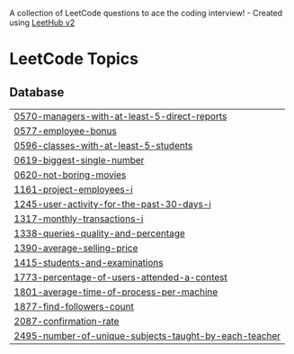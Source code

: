 A collection of LeetCode questions to ace the coding interview! - Created using [LeetHub v2](https://github.com/arunbhardwaj/LeetHub-2.0)
<!---LeetCode Topics Start-->
# LeetCode Topics
## Database
|  |
| ------- |
| [0570-managers-with-at-least-5-direct-reports](https://github.com/bethandonovan/Leetcode/tree/master/0570-managers-with-at-least-5-direct-reports) |
| [0577-employee-bonus](https://github.com/bethandonovan/Leetcode/tree/master/0577-employee-bonus) |
| [0596-classes-with-at-least-5-students](https://github.com/bethandonovan/Leetcode/tree/master/0596-classes-with-at-least-5-students) |
| [0619-biggest-single-number](https://github.com/bethandonovan/Leetcode/tree/master/0619-biggest-single-number) |
| [0620-not-boring-movies](https://github.com/bethandonovan/Leetcode/tree/master/0620-not-boring-movies) |
| [1161-project-employees-i](https://github.com/bethandonovan/Leetcode/tree/master/1161-project-employees-i) |
| [1245-user-activity-for-the-past-30-days-i](https://github.com/bethandonovan/Leetcode/tree/master/1245-user-activity-for-the-past-30-days-i) |
| [1317-monthly-transactions-i](https://github.com/bethandonovan/Leetcode/tree/master/1317-monthly-transactions-i) |
| [1338-queries-quality-and-percentage](https://github.com/bethandonovan/Leetcode/tree/master/1338-queries-quality-and-percentage) |
| [1390-average-selling-price](https://github.com/bethandonovan/Leetcode/tree/master/1390-average-selling-price) |
| [1415-students-and-examinations](https://github.com/bethandonovan/Leetcode/tree/master/1415-students-and-examinations) |
| [1773-percentage-of-users-attended-a-contest](https://github.com/bethandonovan/Leetcode/tree/master/1773-percentage-of-users-attended-a-contest) |
| [1801-average-time-of-process-per-machine](https://github.com/bethandonovan/Leetcode/tree/master/1801-average-time-of-process-per-machine) |
| [1877-find-followers-count](https://github.com/bethandonovan/Leetcode/tree/master/1877-find-followers-count) |
| [2087-confirmation-rate](https://github.com/bethandonovan/Leetcode/tree/master/2087-confirmation-rate) |
| [2495-number-of-unique-subjects-taught-by-each-teacher](https://github.com/bethandonovan/Leetcode/tree/master/2495-number-of-unique-subjects-taught-by-each-teacher) |
<!---LeetCode Topics End-->